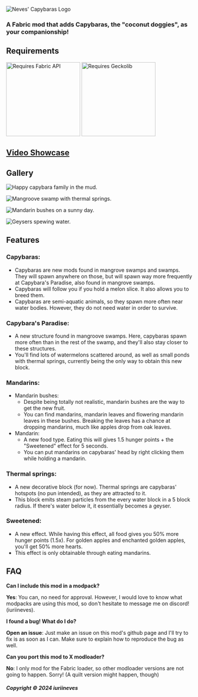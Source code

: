 ![Neves' Capybaras Logo](https://cdn.modrinth.com/data/cached_images/24f94d5b6d303fa5e4337a6fd6951a9889918b28.png)
### A Fabric mod that adds Capybaras, the "coconut doggies", as your companionship!

## Requirements
[<img src="https://i.imgur.com/Ol1Tcf8.png" alt="Requires Fabric API" width="200"/>](https://modrinth.com/mod/fabric-api)
[<img src="https://camo.githubusercontent.com/56f1b4c1016d7698f0bf00e1305c1a22123d819a8fb43181d8cb8139b0d3136d/68747470733a2f2f692e696d6775722e636f6d2f4b42396b5259562e706e67" alt="Requires Geckolib" width="200"/>]([https://modrinth.com/mod/fabric-api](https://modrinth.com/mod/geckolib))


## [Video Showcase](https://www.youtube-nocookie.com/embed/GtRuQqqVLZE)

## Gallery
![Happy capybara family in the mud.](https://cdn.modrinth.com/data/cached_images/10fa8cfc57fb411de59ccc62d755b34ebeee94dc.png)

![Mangroove swamp with thermal springs.](https://cdn.modrinth.com/data/cached_images/499b4725ff2c5cb93fb2bb46ff79d4eb78e1de5d.png)

![Mandarin bushes on a sunny day.](https://cdn.modrinth.com/data/cached_images/b726f5e55d4aeaed5c6161559d404c985df99127.png)

![Geysers spewing water.](https://cdn.modrinth.com/data/cached_images/5b748e18bd0967d7008a63f8d8bf413f44eac649.png)

## Features
### Capybaras:
- Capybaras are new mods found in mangrove swamps and swamps. They will spawn anywhere on those, but will spawn way more frequently at Capybara's Paradise, also found in mangrove swamps.
- Capybaras will follow you if you hold a melon slice. It also allows you to breed them.
- Capybaras are semi-aquatic animals, so they spawn more often near water bodies. However, they do not need water in order to survive.
### Capybara's Paradise:
- A new structure found in mangroove swamps. Here, capybaras spawn more often than in the rest of the swamp, and they'll also stay closer to these structures.
- You'll find lots of watermelons scattered around, as well as small ponds with thermal springs, currently being the only way to obtain this new block.
### Mandarins:
- Mandarin bushes:
  - Despite being totally not realistic, mandarin bushes are the way to get the new fruit.
  - You can find mandarins, mandarin leaves and flowering mandarin leaves in these bushes. Breaking the leaves has a chance at dropping mandarins, much like apples drop from oak leaves.
- Mandarin:
  - A new food type. Eating this will gives 1.5 hunger points + the "Sweetened" effect for 5 seconds.
  - You can put mandarins on capybaras' head by right clicking them while holding a mandarin.
### Thermal springs:
- A new decorative block (for now). Thermal springs are capybaras' hotspots (no pun intended), as they are attracted to it.
- This block emits steam particles from the every water block in a 5 block radius. If there's water below it, it essentially becomes a geyser.
### Sweetened:
- A new effect. While having this effect, all food gives you 50% more hunger points (1.5x). For golden apples and enchanted golden apples, you'll get 50% more hearts.
- This effect is only obtainable through eating mandarins.

## FAQ

**Can I include this mod in a modpack?**

**Yes**: You can, no need for approval. However, I would love to know what modpacks are using this mod, so don't hesitate to message me on discord! (iuriineves).

**I found a bug! What do I do?**

**Open an issue**: Just make an issue on this mod's github page and I'll try to fix is as soon as I can. Make sure to explain how to reproduce the bug as well.

**Can you port this mod to X modloader?**

**No**: I only mod for the Fabric loader, so other modloader versions are not going to happen. Sorry! (A quilt version might happen, though)

##### Copyright © 2024 iuriineves

